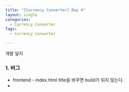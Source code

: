 ```yaml
---
title: "[Currency Converter] Day 4"
layout: single
categories:
  - Currency Converter
Tags:
  - Currency Converter

---
```

개발 일지  

### 1. 버그
- frontend - index.html title을 바꾸면 build가 되지 않는다.  
- 